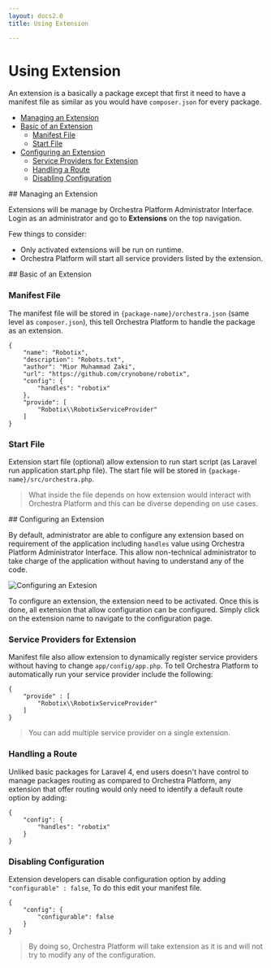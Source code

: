 ```yaml
---
layout: docs2.0
title: Using Extension

---
```


Using Extension
==============


An extension is a basically a package except that first it need to have a manifest file as similar as you would have `composer.json` for every package.

* [Managing an Extension](#managing)
* [Basic of an Extension](#basic)
  * [Manifest File](#manifest-file)
  * [Start File](#start-file)
* [Configuring an Extension](#configuring)
  * [Service Providers for Extension](#provide)
  * [Handling a Route](#handles)
  * [Disabling Configuration](#disable-configuration) 

<article id="managing">
## Managing an Extension

Extensions will be manage by Orchestra Platform Administrator Interface. Login as an 
administrator and go to **Extensions** on the top navigation.

Few things to consider:

* Only activated extensions will be run on runtime.
* Orchestra Platform will start all service providers listed by the extension.

</article>


<article id="basic">
## Basic of an Extension

<a name="manifest-file"></a>
### Manifest File
The manifest file will be stored in `{package-name}/orchestra.json` (same level as `composer.json`), this tell Orchestra Platform to handle the package as an extension.

	{
		"name": "Robotix",
		"description": "Robots.txt",
		"author": "Mior Muhammad Zaki",
		"url": "https://github.com/crynobone/robotix",
		"config": {
			"handles": "robotix"
		},
		"provide": [
			"Robotix\\RobotixServiceProvider"
		]
	}

<a name="start-file"></a>
### Start File

Extension start file (optional) allow extension to run start script (as Laravel run application start.php file). The start file will be stored in `{package-name}/src/orchestra.php`. 

> What inside the file depends on how extension would interact with Orchestra Platform and this can be diverse depending on use cases.

</article>


<article id="configuring">
## Configuring an Extension

By default, administrator are able to configure any extension based on requirement of the application including `handles` value using Orchestra Platform Administrator Interface. This allow non-technical administrator to take charge of the application without having to understand any of the code.

![Configuring an Extesion](/docs/2.0/assets/extension.png)

To configure an extension, the extension need to be activated. Once this is done, all extension that allow configuration can be configured. Simply click on the extension name to navigate to the configuration page.

<a name="provide"></a>
### Service Providers for Extension

Manifest file also allow extension to dynamically register service providers without having to change `app/config/app.php`. To tell Orchestra Platform to automatically run your service provider include the following:
	
	{
		"provide" : [
			"Robotix\\RobotixServiceProvider"
		]
	}
	
> You can add multiple service provider on a single extension.

<a name="handles"></a>
### Handling a Route

Unliked basic packages for Laravel 4, end users doesn't have control to manage packages routing as compared to Orchestra Platform, any extension that offer routing would only need to identify a default route option by adding:

	{
		"config": {
			"handles": "robotix"		
		}
	}

<a name="disable-configuration"></a>
### Disabling Configuration

Extension developers can disable configuration option by adding `"configurable" : false`, To do this edit your manifest file.

	{
		"config": {
			"configurable": false
		}
	}

> By doing so, Orchestra Platform will take extension as it is and will not try to modify any of the configuration.

</article>
